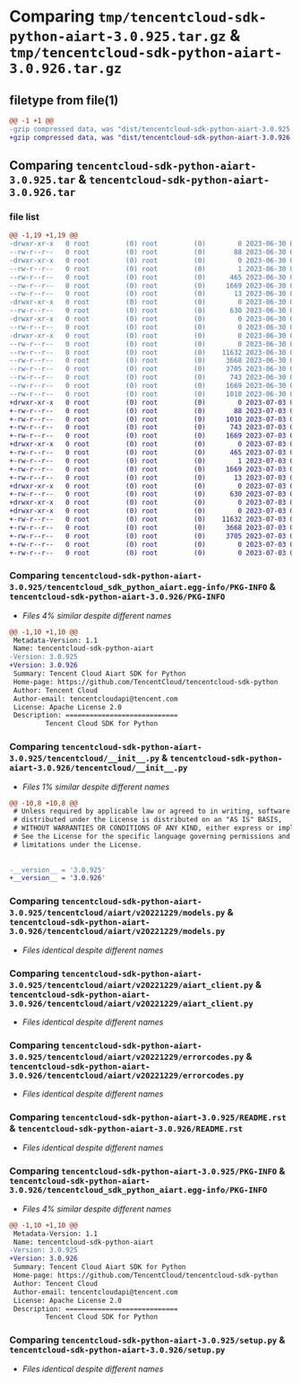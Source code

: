 # Comparing `tmp/tencentcloud-sdk-python-aiart-3.0.925.tar.gz` & `tmp/tencentcloud-sdk-python-aiart-3.0.926.tar.gz`

## filetype from file(1)

```diff
@@ -1 +1 @@
-gzip compressed data, was "dist/tencentcloud-sdk-python-aiart-3.0.925.tar", last modified: Fri Jun 30 01:59:04 2023, max compression
+gzip compressed data, was "dist/tencentcloud-sdk-python-aiart-3.0.926.tar", last modified: Mon Jul  3 00:17:55 2023, max compression
```

## Comparing `tencentcloud-sdk-python-aiart-3.0.925.tar` & `tencentcloud-sdk-python-aiart-3.0.926.tar`

### file list

```diff
@@ -1,19 +1,19 @@
-drwxr-xr-x   0 root         (0) root         (0)        0 2023-06-30 01:59:04.000000 tencentcloud-sdk-python-aiart-3.0.925/
--rw-r--r--   0 root         (0) root         (0)       88 2023-06-30 01:59:04.000000 tencentcloud-sdk-python-aiart-3.0.925/setup.cfg
-drwxr-xr-x   0 root         (0) root         (0)        0 2023-06-30 01:59:04.000000 tencentcloud-sdk-python-aiart-3.0.925/tencentcloud_sdk_python_aiart.egg-info/
--rw-r--r--   0 root         (0) root         (0)        1 2023-06-30 01:59:04.000000 tencentcloud-sdk-python-aiart-3.0.925/tencentcloud_sdk_python_aiart.egg-info/dependency_links.txt
--rw-r--r--   0 root         (0) root         (0)      465 2023-06-30 01:59:04.000000 tencentcloud-sdk-python-aiart-3.0.925/tencentcloud_sdk_python_aiart.egg-info/SOURCES.txt
--rw-r--r--   0 root         (0) root         (0)     1669 2023-06-30 01:59:04.000000 tencentcloud-sdk-python-aiart-3.0.925/tencentcloud_sdk_python_aiart.egg-info/PKG-INFO
--rw-r--r--   0 root         (0) root         (0)       13 2023-06-30 01:59:04.000000 tencentcloud-sdk-python-aiart-3.0.925/tencentcloud_sdk_python_aiart.egg-info/top_level.txt
-drwxr-xr-x   0 root         (0) root         (0)        0 2023-06-30 01:59:04.000000 tencentcloud-sdk-python-aiart-3.0.925/tencentcloud/
--rw-r--r--   0 root         (0) root         (0)      630 2023-06-30 01:59:04.000000 tencentcloud-sdk-python-aiart-3.0.925/tencentcloud/__init__.py
-drwxr-xr-x   0 root         (0) root         (0)        0 2023-06-30 01:59:04.000000 tencentcloud-sdk-python-aiart-3.0.925/tencentcloud/aiart/
--rw-r--r--   0 root         (0) root         (0)        0 2023-06-30 01:59:04.000000 tencentcloud-sdk-python-aiart-3.0.925/tencentcloud/aiart/__init__.py
-drwxr-xr-x   0 root         (0) root         (0)        0 2023-06-30 01:59:04.000000 tencentcloud-sdk-python-aiart-3.0.925/tencentcloud/aiart/v20221229/
--rw-r--r--   0 root         (0) root         (0)        0 2023-06-30 01:59:04.000000 tencentcloud-sdk-python-aiart-3.0.925/tencentcloud/aiart/v20221229/__init__.py
--rw-r--r--   0 root         (0) root         (0)    11632 2023-06-30 01:59:04.000000 tencentcloud-sdk-python-aiart-3.0.925/tencentcloud/aiart/v20221229/models.py
--rw-r--r--   0 root         (0) root         (0)     3668 2023-06-30 01:59:04.000000 tencentcloud-sdk-python-aiart-3.0.925/tencentcloud/aiart/v20221229/aiart_client.py
--rw-r--r--   0 root         (0) root         (0)     3705 2023-06-30 01:59:04.000000 tencentcloud-sdk-python-aiart-3.0.925/tencentcloud/aiart/v20221229/errorcodes.py
--rw-r--r--   0 root         (0) root         (0)      743 2023-06-30 01:59:04.000000 tencentcloud-sdk-python-aiart-3.0.925/README.rst
--rw-r--r--   0 root         (0) root         (0)     1669 2023-06-30 01:59:04.000000 tencentcloud-sdk-python-aiart-3.0.925/PKG-INFO
--rw-r--r--   0 root         (0) root         (0)     1010 2023-06-30 01:59:04.000000 tencentcloud-sdk-python-aiart-3.0.925/setup.py
+drwxr-xr-x   0 root         (0) root         (0)        0 2023-07-03 00:17:55.000000 tencentcloud-sdk-python-aiart-3.0.926/
+-rw-r--r--   0 root         (0) root         (0)       88 2023-07-03 00:17:55.000000 tencentcloud-sdk-python-aiart-3.0.926/setup.cfg
+-rw-r--r--   0 root         (0) root         (0)     1010 2023-07-03 00:17:55.000000 tencentcloud-sdk-python-aiart-3.0.926/setup.py
+-rw-r--r--   0 root         (0) root         (0)      743 2023-07-03 00:17:55.000000 tencentcloud-sdk-python-aiart-3.0.926/README.rst
+-rw-r--r--   0 root         (0) root         (0)     1669 2023-07-03 00:17:55.000000 tencentcloud-sdk-python-aiart-3.0.926/PKG-INFO
+drwxr-xr-x   0 root         (0) root         (0)        0 2023-07-03 00:17:55.000000 tencentcloud-sdk-python-aiart-3.0.926/tencentcloud_sdk_python_aiart.egg-info/
+-rw-r--r--   0 root         (0) root         (0)      465 2023-07-03 00:17:55.000000 tencentcloud-sdk-python-aiart-3.0.926/tencentcloud_sdk_python_aiart.egg-info/SOURCES.txt
+-rw-r--r--   0 root         (0) root         (0)        1 2023-07-03 00:17:55.000000 tencentcloud-sdk-python-aiart-3.0.926/tencentcloud_sdk_python_aiart.egg-info/dependency_links.txt
+-rw-r--r--   0 root         (0) root         (0)     1669 2023-07-03 00:17:55.000000 tencentcloud-sdk-python-aiart-3.0.926/tencentcloud_sdk_python_aiart.egg-info/PKG-INFO
+-rw-r--r--   0 root         (0) root         (0)       13 2023-07-03 00:17:55.000000 tencentcloud-sdk-python-aiart-3.0.926/tencentcloud_sdk_python_aiart.egg-info/top_level.txt
+drwxr-xr-x   0 root         (0) root         (0)        0 2023-07-03 00:17:55.000000 tencentcloud-sdk-python-aiart-3.0.926/tencentcloud/
+-rw-r--r--   0 root         (0) root         (0)      630 2023-07-03 00:17:55.000000 tencentcloud-sdk-python-aiart-3.0.926/tencentcloud/__init__.py
+drwxr-xr-x   0 root         (0) root         (0)        0 2023-07-03 00:17:55.000000 tencentcloud-sdk-python-aiart-3.0.926/tencentcloud/aiart/
+drwxr-xr-x   0 root         (0) root         (0)        0 2023-07-03 00:17:55.000000 tencentcloud-sdk-python-aiart-3.0.926/tencentcloud/aiart/v20221229/
+-rw-r--r--   0 root         (0) root         (0)    11632 2023-07-03 00:17:55.000000 tencentcloud-sdk-python-aiart-3.0.926/tencentcloud/aiart/v20221229/models.py
+-rw-r--r--   0 root         (0) root         (0)     3668 2023-07-03 00:17:55.000000 tencentcloud-sdk-python-aiart-3.0.926/tencentcloud/aiart/v20221229/aiart_client.py
+-rw-r--r--   0 root         (0) root         (0)     3705 2023-07-03 00:17:55.000000 tencentcloud-sdk-python-aiart-3.0.926/tencentcloud/aiart/v20221229/errorcodes.py
+-rw-r--r--   0 root         (0) root         (0)        0 2023-07-03 00:17:55.000000 tencentcloud-sdk-python-aiart-3.0.926/tencentcloud/aiart/v20221229/__init__.py
+-rw-r--r--   0 root         (0) root         (0)        0 2023-07-03 00:17:55.000000 tencentcloud-sdk-python-aiart-3.0.926/tencentcloud/aiart/__init__.py
```

### Comparing `tencentcloud-sdk-python-aiart-3.0.925/tencentcloud_sdk_python_aiart.egg-info/PKG-INFO` & `tencentcloud-sdk-python-aiart-3.0.926/PKG-INFO`

 * *Files 4% similar despite different names*

```diff
@@ -1,10 +1,10 @@
 Metadata-Version: 1.1
 Name: tencentcloud-sdk-python-aiart
-Version: 3.0.925
+Version: 3.0.926
 Summary: Tencent Cloud Aiart SDK for Python
 Home-page: https://github.com/TencentCloud/tencentcloud-sdk-python
 Author: Tencent Cloud
 Author-email: tencentcloudapi@tencent.com
 License: Apache License 2.0
 Description: ============================
         Tencent Cloud SDK for Python
```

### Comparing `tencentcloud-sdk-python-aiart-3.0.925/tencentcloud/__init__.py` & `tencentcloud-sdk-python-aiart-3.0.926/tencentcloud/__init__.py`

 * *Files 1% similar despite different names*

```diff
@@ -10,8 +10,8 @@
 # Unless required by applicable law or agreed to in writing, software
 # distributed under the License is distributed on an "AS IS" BASIS,
 # WITHOUT WARRANTIES OR CONDITIONS OF ANY KIND, either express or implied.
 # See the License for the specific language governing permissions and
 # limitations under the License.
 
 
-__version__ = '3.0.925'
+__version__ = '3.0.926'
```

### Comparing `tencentcloud-sdk-python-aiart-3.0.925/tencentcloud/aiart/v20221229/models.py` & `tencentcloud-sdk-python-aiart-3.0.926/tencentcloud/aiart/v20221229/models.py`

 * *Files identical despite different names*

### Comparing `tencentcloud-sdk-python-aiart-3.0.925/tencentcloud/aiart/v20221229/aiart_client.py` & `tencentcloud-sdk-python-aiart-3.0.926/tencentcloud/aiart/v20221229/aiart_client.py`

 * *Files identical despite different names*

### Comparing `tencentcloud-sdk-python-aiart-3.0.925/tencentcloud/aiart/v20221229/errorcodes.py` & `tencentcloud-sdk-python-aiart-3.0.926/tencentcloud/aiart/v20221229/errorcodes.py`

 * *Files identical despite different names*

### Comparing `tencentcloud-sdk-python-aiart-3.0.925/README.rst` & `tencentcloud-sdk-python-aiart-3.0.926/README.rst`

 * *Files identical despite different names*

### Comparing `tencentcloud-sdk-python-aiart-3.0.925/PKG-INFO` & `tencentcloud-sdk-python-aiart-3.0.926/tencentcloud_sdk_python_aiart.egg-info/PKG-INFO`

 * *Files 4% similar despite different names*

```diff
@@ -1,10 +1,10 @@
 Metadata-Version: 1.1
 Name: tencentcloud-sdk-python-aiart
-Version: 3.0.925
+Version: 3.0.926
 Summary: Tencent Cloud Aiart SDK for Python
 Home-page: https://github.com/TencentCloud/tencentcloud-sdk-python
 Author: Tencent Cloud
 Author-email: tencentcloudapi@tencent.com
 License: Apache License 2.0
 Description: ============================
         Tencent Cloud SDK for Python
```

### Comparing `tencentcloud-sdk-python-aiart-3.0.925/setup.py` & `tencentcloud-sdk-python-aiart-3.0.926/setup.py`

 * *Files identical despite different names*

